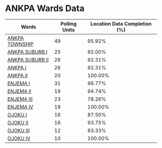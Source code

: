
# ANKPA Wards Data

| Wards | Polling Units | Location Data Completion (%) |
| ---- | ----- | ------- |
| [ANKPA TOWNSHIP](./wards/5440-ankpa-township) | 49 | 95.92% |
| [ANKPA SUBURB  I](./wards/5441-ankpa-suburb-i) | 25 | 92.00% |
| [ANKPA SUBURB II](./wards/5442-ankpa-suburb-ii) | 26 | 92.31% |
| [ANKPA  I](./wards/5443-ankpa-i) | 26 | 92.31% |
| [ANKPA II](./wards/5444-ankpa-ii) | 20 | 100.00% |
| [ENJEMA  I](./wards/5445-enjema-i) | 31 | 96.77% |
| [ENJEMA II](./wards/5446-enjema-ii) | 19 | 94.74% |
| [ENJEMA  III](./wards/5447-enjema-iii) | 23 | 78.26% |
| [ENJEMA  IV](./wards/5448-enjema-iv) | 19 | 100.00% |
| [OJOKU  I](./wards/5449-ojoku-i) | 16 | 87.50% |
| [OJOKU II](./wards/5450-ojoku-ii) | 16 | 93.75% |
| [OJOKU  III](./wards/5451-ojoku-iii) | 12 | 83.33% |
| [OJOKU IV](./wards/5452-ojoku-iv) | 10 | 100.00% |




